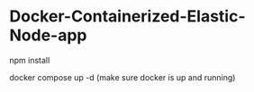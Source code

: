 # Docker-Containerized-Elastic-Node-app


npm install

docker compose up -d (make sure docker is up and running)



